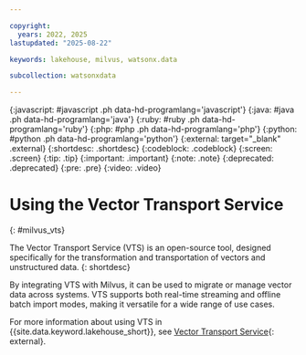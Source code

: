 ```yaml
---

copyright:
  years: 2022, 2025
lastupdated: "2025-08-22"

keywords: lakehouse, milvus, watsonx.data

subcollection: watsonxdata

---
```


{:javascript: #javascript .ph data-hd-programlang='javascript'}
{:java: #java .ph data-hd-programlang='java'}
{:ruby: #ruby .ph data-hd-programlang='ruby'}
{:php: #php .ph data-hd-programlang='php'}
{:python: #python .ph data-hd-programlang='python'}
{:external: target="_blank" .external}
{:shortdesc: .shortdesc}
{:codeblock: .codeblock}
{:screen: .screen}
{:tip: .tip}
{:important: .important}
{:note: .note}
{:deprecated: .deprecated}
{:pre: .pre}
{:video: .video}

# Using the Vector Transport Service
{: #milvus_vts}

The Vector Transport Service (VTS) is an open-source tool, designed specifically for the transformation and transportation of vectors and unstructured data.
{: shortdesc}

By integrating VTS with Milvus, it can be used to migrate or manage vector data across systems. VTS supports both real-time streaming and offline batch import modes, making it versatile for a wide range of use cases.

For more information about using VTS in  {{site.data.keyword.lakehouse_short}}, see [Vector Transport Service](https://community.ibm.com/community/user/blogs/gifi-siby/2025/07/14/vts-vector-transport-service){: external}.
